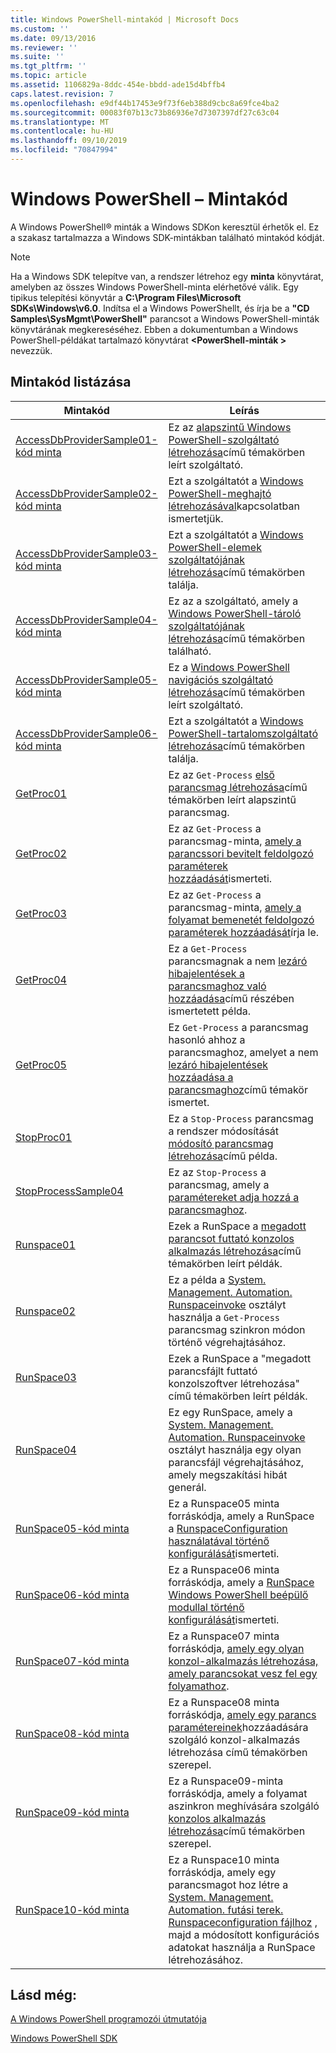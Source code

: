 ```yaml
---
title: Windows PowerShell-mintakód | Microsoft Docs
ms.custom: ''
ms.date: 09/13/2016
ms.reviewer: ''
ms.suite: ''
ms.tgt_pltfrm: ''
ms.topic: article
ms.assetid: 1106829a-8ddc-454e-bbdd-ade15d4bffb4
caps.latest.revision: 7
ms.openlocfilehash: e9df44b17453e9f73f6eb388d9cbc8a69fce4ba2
ms.sourcegitcommit: 00083f07b13c73b86936e7d7307397df27c63c04
ms.translationtype: MT
ms.contentlocale: hu-HU
ms.lasthandoff: 09/10/2019
ms.locfileid: "70847994"
---
```

# <a name="windows-powershell-sample-code"></a>Windows PowerShell – Mintakód

A Windows PowerShell® minták a Windows SDKon keresztül érhetők el. Ez a szakasz tartalmazza a Windows SDK-mintákban található mintakód kódját.

> [!NOTE]
> Ha a Windows SDK telepítve van, a rendszer létrehoz egy **minta** könyvtárat, amelyben az összes Windows PowerShell-minta elérhetővé válik. Egy tipikus telepítési könyvtár a **C:\Program Files\Microsoft SDKs\Windows\v6.0**.
> Indítsa el a Windows PowerShellt, és írja be a **"CD Samples\SysMgmt\PowerShell"** parancsot a Windows PowerShell-minták könyvtárának megkereséséhez. Ebben a dokumentumban a Windows PowerShell-példákat tartalmazó könyvtárat  **\<PowerShell-minták >** nevezzük.

## <a name="sample-code-listing"></a>Mintakód listázása

|Mintakód|Leírás|
|-----------------|-----------------|
|[AccessDbProviderSample01-kód minta](./accessdbprovidersample01-code-sample.md)|Ez az [alapszintű Windows PowerShell-szolgáltató létrehozása](./creating-a-basic-windows-powershell-provider.md)című témakörben leírt szolgáltató.|
|[AccessDbProviderSample02-kód minta](./accessdbprovidersample02-code-sample.md)|Ezt a szolgáltatót a [Windows PowerShell-meghajtó létrehozásával](./creating-a-windows-powershell-drive-provider.md)kapcsolatban ismertetjük.|
|[AccessDbProviderSample03-kód minta](./accessdbprovidersample03-code-sample.md)|Ezt a szolgáltatót a [Windows PowerShell-elemek szolgáltatójának létrehozása](./creating-a-windows-powershell-item-provider.md)című témakörben találja.|
|[AccessDbProviderSample04-kód minta](./accessdbprovidersample04-code-sample.md)|Ez az a szolgáltató, amely a [Windows PowerShell-tároló szolgáltatójának létrehozása](./creating-a-windows-powershell-container-provider.md)című témakörben található.|
|[AccessDbProviderSample05-kód minta](./accessdbprovidersample05-code-sample.md)|Ez a [Windows PowerShell navigációs szolgáltató létrehozása](./creating-a-windows-powershell-navigation-provider.md)című témakörben leírt szolgáltató.|
|[AccessDbProviderSample06-kód minta](./accessdbprovidersample06-code-sample.md)|Ezt a szolgáltatót a [Windows PowerShell-tartalomszolgáltató létrehozása](./creating-a-windows-powershell-content-provider.md)című témakörben találja.|
|[GetProc01](./getproc01-code-samples.md)|Ez az `Get-Process` [első parancsmag létrehozása](../cmdlet/creating-a-cmdlet-without-parameters.md)című témakörben leírt alapszintű parancsmag.|
|[GetProc02](./getproc02-code-samples.md)|Ez az `Get-Process` a parancsmag-minta, [amely a parancssori bevitelt feldolgozó paraméterek hozzáadását](../cmdlet/adding-parameters-that-process-command-line-input.md)ismerteti.|
|[GetProc03](./getproc03-code-samples.md)|Ez az `Get-Process` a parancsmag-minta, [amely a folyamat bemenetét feldolgozó paraméterek hozzáadását](../cmdlet/adding-parameters-that-process-pipeline-input.md)írja le.|
|[GetProc04](./getproc04-code-samples.md)|Ez a `Get-Process` parancsmagnak a nem [lezáró hibajelentések a parancsmaghoz való hozzáadása](../cmdlet/adding-non-terminating-error-reporting-to-your-cmdlet.md)című részében ismertetett példa.|
|[GetProc05](./getproc05-code-samples.md)|Ez `Get-Process` a parancsmag hasonló ahhoz a parancsmaghoz, amelyet a nem [lezáró hibajelentések hozzáadása a parancsmaghoz](../cmdlet/adding-non-terminating-error-reporting-to-your-cmdlet.md)című témakör ismertet.|
|[StopProc01](./stopproc01-code-samples.md)|Ez a `Stop-Process` parancsmag a rendszer módosítását [módosító parancsmag létrehozása](../cmdlet/creating-a-cmdlet-that-modifies-the-system.md)című példa.|
|[StopProcessSample04](./stopprocesssample04-code-samples.md)|Ez az `Stop-Process` a parancsmag, amely a [paramétereket adja hozzá a parancsmaghoz](../cmdlet/adding-parameter-sets-to-a-cmdlet.md).|
|[Runspace01](./runspace01-code-samples.md)|Ezek a RunSpace a [megadott parancsot futtató konzolos alkalmazás létrehozása](/dotnet/csharp/programming-guide/inside-a-program/hello-world-your-first-program)című témakörben leírt példák.|
|[Runspace02](./runspace02-code-samples.md)|Ez a példa a [System. Management. Automation. Runspaceinvoke](/dotnet/api/System.Management.Automation.RunspaceInvoke) osztályt használja a `Get-Process` parancsmag szinkron módon történő végrehajtásához.|
|[RunSpace03](./runspace03-code-samples.md)|Ezek a RunSpace a "megadott parancsfájlt futtató konzolszoftver létrehozása" című témakörben leírt példák.|
|[RunSpace04](./runspace04-code-samples.md)|Ez egy RunSpace, amely a [System. Management. Automation. Runspaceinvoke](/dotnet/api/System.Management.Automation.RunspaceInvoke) osztályt használja egy olyan parancsfájl végrehajtásához, amely megszakítási hibát generál.|
|[RunSpace05-kód minta](./runspace05-code-sample.md)|Ez a Runspace05 minta forráskódja, amely a RunSpace a [RunspaceConfiguration használatával történő konfigurálását](https://msdn.microsoft.com/en-us/42681d19-2d05-4975-befd-afb1990e79b2)ismerteti.|
|[RunSpace06-kód minta](./runspace06-code-sample.md)|Ez a Runspace06 minta forráskódja, amely a [RunSpace Windows PowerShell beépülő modullal történő konfigurálását](https://msdn.microsoft.com/en-us/a7289ee8-9732-49ee-91c7-d533e9538b83)ismerteti.|
|[RunSpace07-kód minta](./runspace07-code-sample.md)|Ez a Runspace07 minta forráskódja, [amely egy olyan konzol-alkalmazás létrehozása, amely parancsokat vesz fel egy folyamathoz](https://msdn.microsoft.com/en-us/01eb7808-e97b-4905-80be-9e2fa38c262e).|
|[RunSpace08-kód minta](./runspace08-code-sample.md)|Ez a Runspace08 minta forráskódja, [amely egy parancs paramétereinek](https://msdn.microsoft.com/en-us/848b2b46-60f1-4a86-b448-cfc7c0cccfba)hozzáadására szolgáló konzol-alkalmazás létrehozása című témakörben szerepel.|
|[RunSpace09-kód minta](./runspace09-code-sample.md)|Ez a Runspace09-minta forráskódja, amely a folyamat aszinkron meghívására szolgáló [konzolos alkalmazás létrehozása](https://msdn.microsoft.com/en-us/198c1c94-2a06-457e-93ce-c0d910618e47)című témakörben szerepel.|
|[RunSpace10-kód minta](./runspace10-code-sample.md)|Ez a Runspace10 minta forráskódja, amely egy parancsmagot hoz létre a [System. Management. Automation. futási terek. Runspaceconfiguration fájlhoz](/dotnet/api/System.Management.Automation.Runspaces.RunspaceConfiguration) , majd a módosított konfigurációs adatokat használja a RunSpace létrehozásához.|

## <a name="see-also"></a>Lásd még:

[A Windows PowerShell programozói útmutatója](./windows-powershell-programmer-s-guide.md)

[Windows PowerShell SDK](../windows-powershell-reference.md)